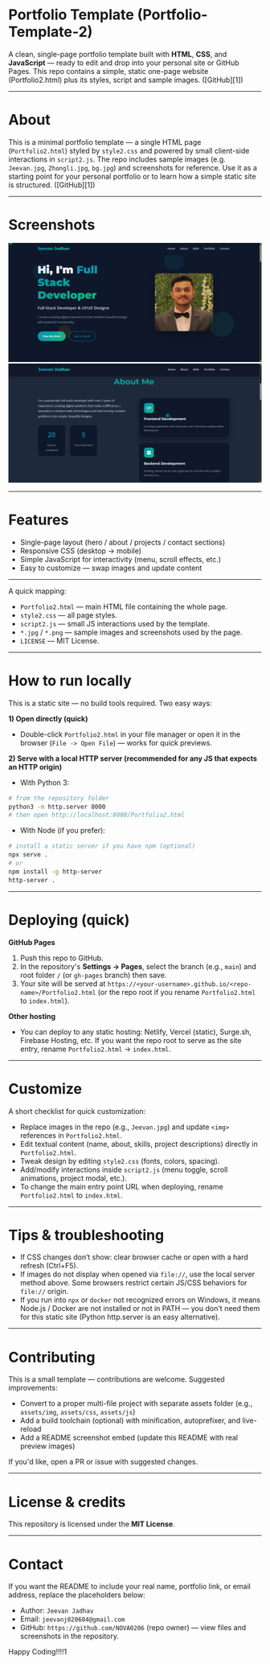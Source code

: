 # Portfolio Template (Portfolio-Template-2)

A clean, single-page portfolio template built with **HTML**, **CSS**, and **JavaScript** — ready to edit and drop into your personal site or GitHub Pages.
This repo contains a simple, static one-page website (Portfolio2.html) plus its styles, script and sample images. ([GitHub][1])

---

# About

This is a minimal portfolio template — a single HTML page (`Portfolio2.html`) styled by `style2.css` and powered by small client-side interactions in `script2.js`. The repo includes sample images (e.g. `Jeevan.jpg`, `Zhongli.jpg`, `bg.jpg`) and screenshots for reference. Use it as a starting point for your personal portfolio or to learn how a simple static site is structured. ([GitHub][1])

---

# Screenshots

![Portfolio Preview 1](./Portfolio2.1.png)
![Portfolio Preview 2](./Portfolio2.2.png)


---

# Features

* Single-page layout (hero / about / projects / contact sections)
* Responsive CSS (desktop → mobile)
* Simple JavaScript for interactivity (menu, scroll effects, etc.)
* Easy to customize — swap images and update content

---

A quick mapping:

* `Portfolio2.html` — main HTML file containing the whole page. 
* `style2.css` — all page styles.
* `script2.js` — small JS interactions used by the template.
* `*.jpg` / `*.png` — sample images and screenshots used by the page.
* `LICENSE` — MIT License.

---

# How to run locally

This is a static site — no build tools required. Two easy ways:

**1) Open directly (quick)**

* Double-click `Portfolio2.html` in your file manager or open it in the browser (`File -> Open File`) — works for quick previews.

**2) Serve with a local HTTP server (recommended for any JS that expects an HTTP origin)**

* With Python 3:

```bash
# from the repository folder
python3 -m http.server 8000
# then open http://localhost:8000/Portfolio2.html
```

* With Node (if you prefer):

```bash
# install a static server if you have npm (optional)
npx serve .
# or
npm install -g http-server
http-server .
```

---

# Deploying (quick)

**GitHub Pages**

1. Push this repo to GitHub.
2. In the repository's **Settings → Pages**, select the branch (e.g., `main`) and root folder `/` (or `gh-pages` branch) then save.
3. Your site will be served at `https://<your-username>.github.io/<repo-name>/Portfolio2.html` (or the repo root if you rename `Portfolio2.html` to `index.html`).

**Other hosting**

* You can deploy to any static hosting: Netlify, Vercel (static), Surge.sh, Firebase Hosting, etc. If you want the repo root to serve as the site entry, rename `Portfolio2.html` → `index.html`.

---

# Customize

A short checklist for quick customization:

* Replace images in the repo (e.g., `Jeevan.jpg`) and update `<img>` references in `Portfolio2.html`.
* Edit textual content (name, about, skills, project descriptions) directly in `Portfolio2.html`.
* Tweak design by editing `style2.css` (fonts, colors, spacing).
* Add/modify interactions inside `script2.js` (menu toggle, scroll animations, project modal, etc.).
* To change the main entry point URL when deploying, rename `Portfolio2.html` to `index.html`.

---

# Tips & troubleshooting

* If CSS changes don’t show: clear browser cache or open with a hard refresh (Ctrl+F5).
* If images do not display when opened via `file://`, use the local server method above. Some browsers restrict certain JS/CSS behaviors for `file://` origin.
* If you run into `npx` or `docker` not recognized errors on Windows, it means Node.js / Docker are not installed or not in PATH — you don't need them for this static site (Python http.server is an easy alternative).

---

# Contributing

This is a small template — contributions are welcome. Suggested improvements:

* Convert to a proper multi-file project with separate assets folder (e.g., `assets/img`, `assets/css`, `assets/js`)
* Add a build toolchain (optional) with minification, autoprefixer, and live-reload
* Add a README screenshot embed (update this README with real preview images)

If you'd like, open a PR or issue with suggested changes.

---

# License & credits

This repository is licensed under the **MIT License**.

---

# Contact

If you want the README to include your real name, portfolio link, or email address, replace the placeholders below:

* Author: `Jeevan Jadhav`
* Email: `jeevanj020604@gmail.com`
* GitHub: `https://github.com/NOVA0206` (repo owner) — view files and screenshots in the repository. 

Happy Coding!!!!1
